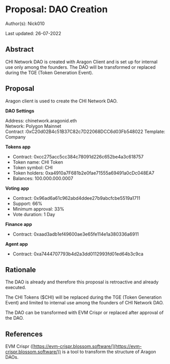
# Proposal: DAO Creation

Author(s): Nick010

Last updated: 26-07-2022

## Abstract

CHI Network DAO is created with Aragon Client and is set up for internal use only among the founders. The DAO will be transformed or replaced during the TGE (Token Generation Event).

## Proposal

Aragon client is used to create the CHI Network DAO.

**DAO Settings**

Address: chinetwork.aragonid.eth  
Network: Polygon Mainnet  
Contract :0xC20d02B4c51B37C82c7D22068DCC6d03Fb548022
Template: Company
  
**Tokens app**  
- Contract: 0xcc275acc5cc384c78091d226c652be4a3c618757  
- Token name: CHI Token  
- Token symbol: CHI  
- Token holders: 0xa4910a7F681b2e0fae71555a69491a0cDc048EA7  
- Balances: 100.000.000.0007

**Voting app**  
- Contract: 0x96ad6a61c962abd4ddee27b9abcfcbe5519a1711  
- Support: 66%  
- Minimum approval: 33%  
- Vote duration: 1 Day  
  
**Finance app**  
- Contract: 0xaad3adb1ef49600ae3e65fe114e1a380336a6911  
  
**Agent app**  
- Contract: 0xa7444707793b4d2a3dd0112993fd01ed64b3c9ca

## Rationale

The DAO is already and therefore this proposal is retroactive and already executed.  
  
The CHI Tokens ($CHI) will be replaced during the TGE (Token Generation Event) and limited to internal use among the founders of CHI Network DAO.  
  
The DAO can be transformed with EVM Crispr or replaced after approval of the DAO.

## References

EVM Crispr ([https://evm-crispr.blossom.software/](https://evm-crispr.blossom.software/)) is a tool to transform the structure of Aragon DAOs.
